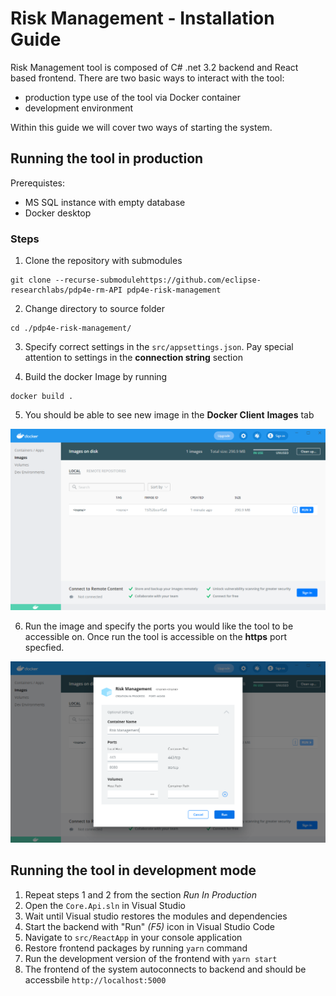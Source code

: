 # Risk Management - Installation Guide

Risk Management tool is composed of C# .net 3.2 backend and React based frontend. There are two basic ways to interact with the tool:

- production type use of the tool via Docker container
- development environment

Within this guide we will cover two ways of starting the system.

## Running the tool in production

Prerequistes:

- MS SQL instance with empty database
- Docker desktop

### Steps

1. Clone the repository with submodules

```
git clone --recurse-submodulehttps://github.com/eclipse-researchlabs/pdp4e-rm-API pdp4e-risk-management
```

2. Change directory to source folder

```
cd ./pdp4e-risk-management/
```

3. Specify correct settings in the `src/appsettings.json`. Pay special attention to settings in the **connection string** section

4. Build the docker Image by running

```
docker build .
```

5. You should be able to see new image in the **Docker Client** **Images** tab

![docker client](docker-image.png "Docker Client")

6. Run the image and specify the ports you would like the tool to be accessible on. Once run the tool is accessible on the **https** port specfied.

![docker run](docker-run.png "Docker Run")

## Running the tool in development mode

1. Repeat steps 1 and 2 from the section _Run In Production_
1. Open the `Core.Api.sln` in Visual Studio
1. Wait until Visual studio restores the modules and dependencies
1. Start the backend with "Run" _(F5)_ icon in Visual Studio Code
1. Navigate to `src/ReactApp` in your console application
1. Restore frontend packages by running `yarn` command
1. Run the development version of the frontend with `yarn start`
1. The frontend of the system autoconnects to backend and should be accessbile `http://localhost:5000`
